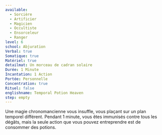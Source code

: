 ```yaml
---
available:
  - Sorcière
  - Artificier
  - Magicien
  - Occultiste
  - Ensorceleur
  - Ranger
level: 6
school: Abjuration
Verbal: true
Somatique: true
Matériel: true
detailmat: Un morceau de cadran solaire
Durée: 1 Minute
Incantation: 1 Action
Portée: Personnelle
Concentration: true
Rituel: false
englishname: Temporal Potion Heaven
step: empty
---
```

Une magie chronomancienne vous insuffle, vous plaçant sur un plan temporel différent. Pendant 1 minute, vous êtes immunisés contre tous les dégâts, mais la seule action que vous pouvez entreprendre est de consommer des potions.
